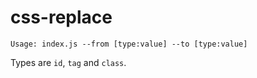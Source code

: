 # css-replace 

```
Usage: index.js --from [type:value] --to [type:value]
```

Types are `id`, `tag` and `class`.
